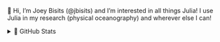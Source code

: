 🎾
Hi, I’m Joey Bisits (@jbisits) and I’m interested in all things Julia!
I use Julia in my research (physical oceanography) and wherever else I can!

<details>
  <summary>🎾 GitHub Stats</summary>
  <a href="https://github.com/natgeo-wong">
    <img align="center" src="https://github-readme-stats.vercel.app/api?username=jbisits&show_icons=true&count_private=true&theme=onedark" />
  </a>
  <a href="https://github.com/natgeo-wong">
    <img align="center" src="https://github-readme-stats.vercel.app/api/top-langs/?username=jbisits&theme=onedark&hide=jupyter%20notebook&layout=compact" />
  </a>
</details>

<!---
[![Anurag's GitHub stats](https://github-readme-stats.vercel.app/api?username=jbisits&show_icons=true&count_private=true&theme=onedark)](https://github.com/anuraghazra/github-readme-stats)[![Top Langs](https://github-readme-stats.vercel.app/api/top-langs/?username=jbisits&theme=onedark&hide=jupyter%20notebook&layout=compact)](https://github.com/anuraghazra/github-readme-stats)
--->

<!---
jbisits/jbisits is a ✨ special ✨ repository because its `README.md` (this file) appears on your GitHub profile.
You can click the Preview link to take a look at your changes.
--->
